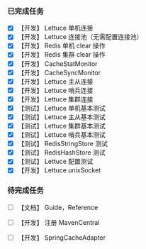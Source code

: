 ### 已完成任务

-[X] 【开发】 Lettuce 单机连接
-[X] 【开发】 Lettuce 连接池（无需配置连接池）
-[X] 【开发】 Redis 单机 clear 操作
-[X] 【开发】 Redis 集群 clear 操作
-[X] 【开发】 CacheStatMonitor
-[X] 【开发】 CacheSyncMonitor
-[X] 【开发】 Lettuce 主从连接
-[X] 【开发】 Lettuce 哨兵连接
-[X] 【开发】 Lettuce 集群连接
-[X] 【测试】 Lettuce 单机基本测试
-[X] 【测试】 Lettuce 主从基本测试
-[X] 【测试】 Lettuce 集群基本测试
-[X] 【测试】 Lettuce 哨兵基本测试
-[X] 【测试】 RedisStringStore 测试
-[X] 【测试】 RedisHashStore 测试
-[X] 【测试】 Lettuce 配置测试
-[X] 【开发】 Lettuce unixSocket

### 待完成任务

-[ ] 【文档】 Guide，Reference
-[ ] 【开发】 注册 MavenCentral
-[ ] 【开发】 SpringCacheAdapter

